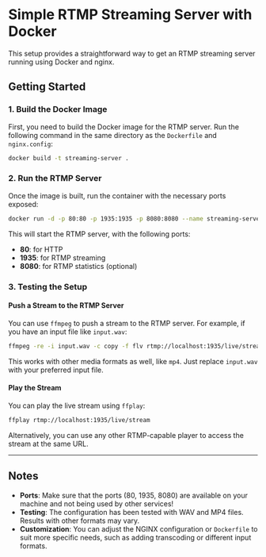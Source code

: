 
# Simple RTMP Streaming Server with Docker

This setup provides a straightforward way to get an RTMP streaming server running using Docker and nginx.

## Getting Started

### 1. Build the Docker Image

First, you need to build the Docker image for the RTMP server. Run the following command in the same directory as the `Dockerfile` and `nginx.config`:

```bash
docker build -t streaming-server .
```

### 2. Run the RTMP Server

Once the image is built, run the container with the necessary ports exposed:

```bash
docker run -d -p 80:80 -p 1935:1935 -p 8080:8080 --name streaming-server streaming-server
```

This will start the RTMP server, with the following ports:

- **80**: for HTTP
- **1935**: for RTMP streaming
- **8080**: for RTMP statistics (optional)

### 3. Testing the Setup

#### Push a Stream to the RTMP Server

You can use `ffmpeg` to push a stream to the RTMP server. For example, if you have an input file like `input.wav`:

```bash
ffmpeg -re -i input.wav -c copy -f flv rtmp://localhost:1935/live/stream
```

This works with other media formats as well, like `mp4`. Just replace `input.wav` with your preferred input file.

#### Play the Stream

You can play the live stream using `ffplay`:

```bash
ffplay rtmp://localhost:1935/live/stream
```

Alternatively, you can use any other RTMP-capable player to access the stream at the same URL.

---

## Notes

- **Ports**: Make sure that the ports (80, 1935, 8080) are available on your machine and not being used by other services!
- **Testing**: The configuration has been tested with WAV and MP4 files. Results with other formats may vary.
- **Customization**: You can adjust the NGINX configuration or `Dockerfile` to suit more specific needs, such as adding transcoding or different input formats.
